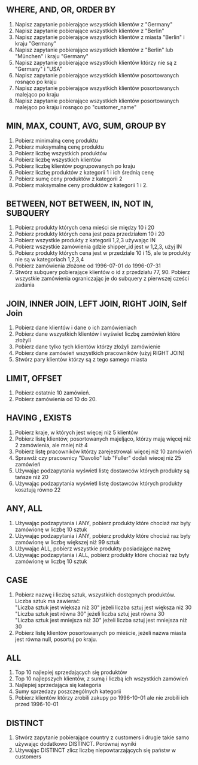 ## WHERE, AND, OR, ORDER BY
1. Napisz zapytanie pobierające wszystkich klientów z "Germany"
2. Napisz zapytanie pobierające wszystkich klientów z "Berlin"
3. Napisz zapytanie pobierające wszystkich klientów z miasta "Berlin" i kraju "Germany"
4. Napisz zapytanie pobierające wszystkich klientów z "Berlin" lub "München" i kraju "Germany"
5. Napisz zapytanie pobierające wszystkich klientów którzy nie są z "Germany" i "USA"
6. Napisz zapytanie pobierające wszystkich klientów posortowanych rosnąco po kraju
7. Napisz zapytanie pobierające wszystkich klientów posortowanych malejąco po kraju
8. Napisz zapytanie pobierające wszystkich klientów posortowanych malejąco po kraju i rosnąco po "customer_name"

## MIN, MAX, COUNT, AVG, SUM, GROUP BY
1. Pobierz minimalną cenę produktu
2. Pobierz maksymalną cenę produktu
3. Pobierz liczbę wszystkich produktów
4. Pobierz liczbę wszystkich klientów
5. Pobierz liczbę klientów pogrupowanych po kraju
6. Pobierz liczbę produktów z kategorii 1 i ich średnią cenę
7. Pobierz sumę ceny produktów z kategorii 2
8. Pobierz maksymalne ceny produktów z kategorii 1 i 2.

## BETWEEN, NOT BETWEEN, IN, NOT IN, SUBQUERY
1. Pobierz produkty których cena mieści sie między 10 i 20
2. Pobierz produkty których cena jest poza przedziałem 10 i 20
3. Pobierz wszystkie produkty z kategorii 1,2,3 używając IN
4. Pobierz wszystkie zamówienia gdzie shipper_id jest w 1,2,3, użyj IN
5. Pobierz produkty których cena jest w przedziale 10 i 15, ale te produkty nie są w kategoriach 1,2,3,4
6. Pobierz zamówienia złożone od 1996-07-01 do 1996-07-31
7. Stwórz subquery pobierające klientów o id z przedziału 77, 90. Pobierz wszystkie zamówienia ograniczając je do subquery z pierwszej cześci zadania

## JOIN, INNER JOIN, LEFT JOIN, RIGHT JOIN, Self Join
1. Pobierz dane klientów i dane o ich zamówieniach
2. Pobierz dane wszystkich klientów i wyświet liczbę zamówień które złożyli
3. Pobierz dane tylko tych klientów którzy złożyli zamówienie
4. Pobierz dane zamówień wszystkich pracowników (użyj RIGHT JOIN)
5. Stwórz pary klientów którzy są z tego samego miasta

## LIMIT, OFFSET
1. Pobierz ostatnie 10 zamówień.
2. Pobierz zamówienia od 10 do 20.

## HAVING , EXISTS
1. Pobierz kraje, w których jest więcej niż 5 klientów
2. Pobierz listę klientów, posortowanych majeljąco, którzy mają więcej niż 2 zamówienia, ale mniej niż 4
3. Pobierz listę pracowników którzy zarejestrowali więcej niż 10 zamówień
4. Sprawdź czy pracownicy "Davolio" lub "Fuller" dodali wiecej niż 25 zamówień
5. Używając podzapytania wyświetl listę dostawców których produkty są tańsze niż 20
6. Używając podzapytania wyświetl listę dostawców których produkty kosztują równo 22

## ANY, ALL
1. Używając podzapytania i ANY, pobierz produkty które chociaż raz były zamówionę w liczbę 10 sztuk
2. Używając podzapytania i ANY, pobierz produkty które chociaż raz były zamówionę w liczbę większej niż 99 sztuk
3. Używając ALL, pobierz wszystkie produkty posiadające nazwę
4. Używając podzapytania i ALL, pobierz produkty które chociaż raz były zamówionę w liczbę 10 sztuk

## CASE
1. Pobierz nazwę i liczbę sztuk, wszystkich dostępnych produktów.  
Liczba sztuk ma zawierać:  
"Liczba sztuk jest większa niż 30" jeżeli liczba sztuj jest większa niż 30  
"Liczba sztuk jest równa 30" jeżeli liczba sztuj jest równa 30  
"Liczba sztuk jest mniejsza niż 30" jeżeli liczba sztuj jest mniejsza niż 30  
2. Pobierz listę klientów posortowanych po mieście, jeżeli nazwa miasta jest równa null, posortuj po kraju.

## ALL
1. Top 10 najlepiej sprzedających się produktów
2. Top 10 najlepszych klientów, z sumą i liczbą ich wszystkich zamówień
3. Najlepiej sprzedająca się kategoria
4. Sumy sprzedazy poszczególnych kategorii
5. Pobierz klientów którzy zrobili zakupy po 1996-10-01 ale nie zrobili ich przed 1996-10-01

## DISTINCT
1. Stwórz zapytanie pobierające country z customers i drugie takie samo używając dodatkowo DISTINCT. Porównaj wyniki
2. Używając DISTINCT zlicz liczbę niepowtarzających się państw w customers
